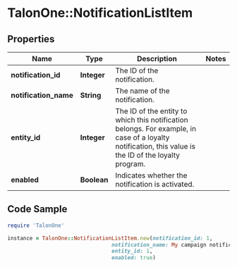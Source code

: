 # TalonOne::NotificationListItem

## Properties

Name | Type | Description | Notes
------------ | ------------- | ------------- | -------------
**notification_id** | **Integer** | The ID of the notification. | 
**notification_name** | **String** | The name of the notification. | 
**entity_id** | **Integer** | The ID of the entity to which this notification belongs. For example, in case of a loyalty notification, this value is the ID of the loyalty program.  | 
**enabled** | **Boolean** | Indicates whether the notification is activated. | 

## Code Sample

```ruby
require 'TalonOne'

instance = TalonOne::NotificationListItem.new(notification_id: 1,
                                 notification_name: My campaign notification,
                                 entity_id: 1,
                                 enabled: true)
```


